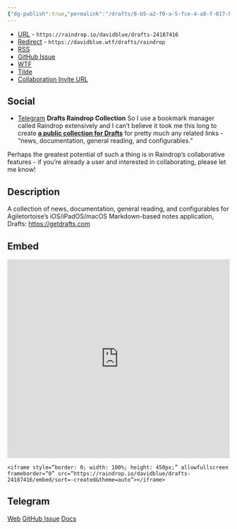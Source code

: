 ```yaml
---
{"dg-publish":true,"permalink":"/drafts/8-b5-a2-f0-a-5-fce-4-a8-f-817-b-ab-61-c7019-c86/","dgHomeLink":true,"dgPassFrontmatter":false}
---
```


- [URL](https://raindrop.io/davidblue/drafts-24187416) - `https://raindrop.io/davidblue/drafts-24187416`
- [Redirect](https://davidblue.wtf/drafts/raindrop) - `https://davidblue.wtf/drafts/raindrop`
- [RSS](https://raindrop.io/collection/24187416/feed)
- [GitHub Issue](https://github.com/extratone/drafts/issues/34)
- [WTF](https://davidblue.wtf/drafts/8B5A2F0A-5FCE-4A8F-817B-AB61C7019C86.html)
- [Tilde](https://tilde.town/~extratone/drafts/raindrop)
- [Collaboration Invite URL](https://raindrop.io/invite?token=614112ce-7159-49da-ac6d-4791b4d569f1)

## Social
- [Telegram](https://t.me/extratone/11078)
**Drafts Raindrop Collection**
So I use a bookmark manager called Raindrop extensively and I can’t believe it took me this long to create [**a public collection for Drafts**](https://raindrop.io/davidblue/drafts-24187416) for pretty much any related links - “news, documentation, general reading, and configurables.”

Perhaps the greatest potential of such a thing is in Raindrop’s collaborative features - if you’re already a user and interested in collaborating, please let me know!

## Description
A collection of news, documentation, general reading, and configurables for Agiletortoise’s iOS/iPadOS/macOS Markdown-based notes application, Drafts: https://getdrafts.com

## Embed
<iframe style="border: 0; width: 100%; height: 450px;" allowfullscreen frameborder="0" src="https://raindrop.io/davidblue/drafts-24187416/embed/sort=-created&theme=auto"></iframe>

```
<iframe style=“border: 0; width: 100%; height: 450px;” allowfullscreen frameborder=“0” src=“https://raindrop.io/davidblue/drafts-24187416/embed/sort=-created&theme=auto”></iframe>
```

## Telegram
[Web](buttonurl://https://raindrop.io/davidblue/drafts-24187416)
[GitHub Issue](buttonurl://https://github.com/extratone/drafts/issues/34)
[Docs](buttonurl://https://davidblue.wtf/drafts/8B5A2F0A-5FCE-4A8F-817B-AB61C7019C86.html)